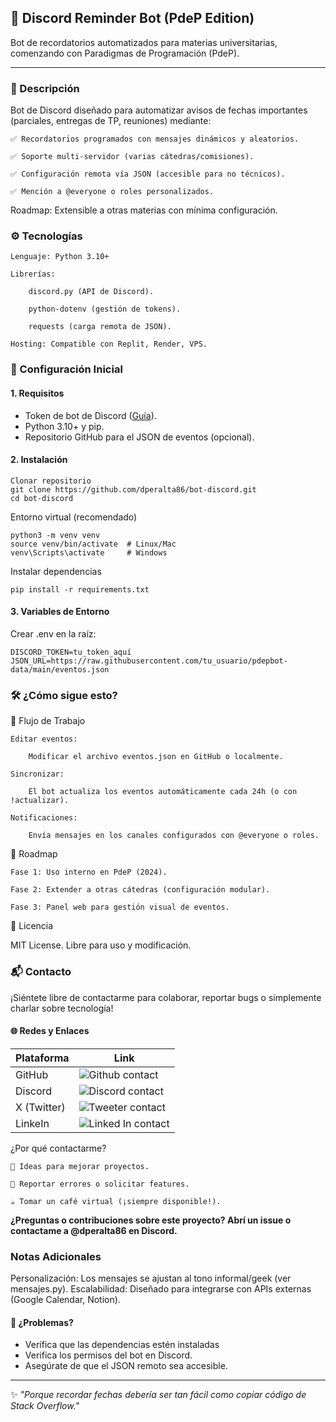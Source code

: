 ## 📢 Discord Reminder Bot (PdeP Edition)

Bot de recordatorios automatizados para materias universitarias, comenzando con Paradigmas de Programación (PdeP).

---

### 📌 Descripción

Bot de Discord diseñado para automatizar avisos de fechas importantes (parciales, entregas de TP, reuniones) mediante:

    ✅ Recordatorios programados con mensajes dinámicos y aleatorios.

    ✅ Soporte multi-servidor (varias cátedras/comisiones).

    ✅ Configuración remota vía JSON (accesible para no técnicos).

    ✅ Mención a @everyone o roles personalizados.

Roadmap: Extensible a otras materias con mínima configuración.
### ⚙️ Tecnologías

    Lenguaje: Python 3.10+

    Librerías:

        discord.py (API de Discord).

        python-dotenv (gestión de tokens).

        requests (carga remota de JSON).

    Hosting: Compatible con Replit, Render, VPS.

### 🚀 Configuración Inicial
#### 1. Requisitos

- Token de bot de Discord ([Guía](https://discordpy.readthedocs.io/en/stable/discord.html)).
- Python 3.10+ y pip.
- Repositorio GitHub para el JSON de eventos (opcional).

#### 2. Instalación

    Clonar repositorio
    git clone https://github.com/dperalta86/bot-discord.git
    cd bot-discord

Entorno virtual (recomendado)

    python3 -m venv venv
    source venv/bin/activate  # Linux/Mac
    venv\Scripts\activate     # Windows

Instalar dependencias

    pip install -r requirements.txt

#### 3. Variables de Entorno

Crear .env en la raíz:

    DISCORD_TOKEN=tu_token_aquí
    JSON_URL=https://raw.githubusercontent.com/tu_usuario/pdepbot-data/main/eventos.json


### 🛠️ ¿Cómo sigue esto?

📅 Flujo de Trabajo

    Editar eventos:

        Modificar el archivo eventos.json en GitHub o localmente.

    Sincronizar:

        El bot actualiza los eventos automáticamente cada 24h (o con !actualizar).

    Notificaciones:

        Envía mensajes en los canales configurados con @everyone o roles.

🔮 Roadmap

    Fase 1: Uso interno en PdeP (2024).

    Fase 2: Extender a otras cátedras (configuración modular).

    Fase 3: Panel web para gestión visual de eventos.

📜 Licencia

MIT License. Libre para uso y modificación.

### 📬 Contacto

¡Siéntete libre de contactarme para colaborar, reportar bugs o simplemente charlar sobre tecnología!
#### 🌐 Redes y Enlaces
| Plataforma | Link |
|------------|------|
| GitHub | ![Github contact](https://img.shields.io/badge/-@dperalta86-181717?style=flat&logo=github&logoColor=white) |
| Discord | ![Discord contact](https://img.shields.io/badge/-@dperalta86-5865F2?style=flat&logo=discord&logoColor=white) |
| X (Twitter) | ![Tweeter contact](https://img.shields.io/badge/-@dperalta_ok-1DA1F2?style=flat&logo=x&logoColor=white) |
| LinkeIn | ![Linked In contact](https://img.shields.io/badge/-dperalta86-0077B5?style=flat&logo=linkedin&logoColor=white) |

¿Por qué contactarme?

    🤖 Ideas para mejorar proyectos.

    🐞 Reportar errores o solicitar features.

    ☕ Tomar un café virtual (¡siempre disponible!).


**¿Preguntas o contribuciones sobre este proyecto? Abrí un issue o contactame a @dperalta86 en Discord.**

### Notas Adicionales

Personalización: Los mensajes se ajustan al tono informal/geek (ver mensajes.py).
Escalabilidad: Diseñado para integrarse con APIs externas (Google Calendar, Notion).

#### 🔧 ¿Problemas?

- Verifica que las dependencias estén instaladas
- Verifica los permisos del bot en Discord.
- Asegúrate de que el JSON remoto sea accesible.

----

✨ _"Porque recordar fechas debería ser tan fácil como copiar código de Stack Overflow."_